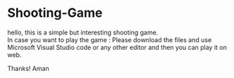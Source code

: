 # Shooting-Game


hello,
this is a simple but interesting shooting game.                                                                                   
In case you want to play the game :
Please download the files and use Microsoft Visual Studio code or any other editor and then you can play it on web.

Thanks!
Aman
